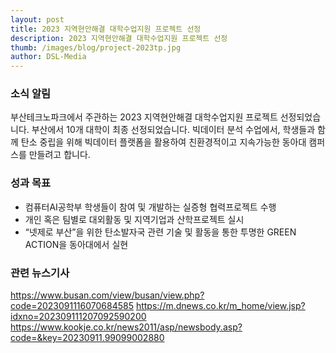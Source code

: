 ```yaml
---
layout: post
title: 2023 지역현안해결 대학수업지원 프로젝트 선정
description: 2023 지역현안해결 대학수업지원 프로젝트 선정
thumb: /images/blog/project-2023tp.jpg
author: DSL-Media
---
```


### 소식 알림
부산테크노파크에서 주관하는 2023 지역현안해결 대학수업지원 프로젝트 선정되었습니다. 부산에서 10개 대학이 최종 선정되었습니다. 빅데이터 분석 수업에서, 학생들과 함께 탄소 중립을 위해 빅데이터 플랫폼을 활용하여 친환경적이고 지속가능한 동아대 캠퍼스를 만들려고 합니다.

### 성과 목표
- 컴퓨터AI공학부 학생들이 참여 및 개발하는 실증형 협력프로젝트 수행
- 개인 혹은 팀별로 대외활동 및 지역기업과 산학프로젝트 실시
- “넷제로 부산”을 위한 탄소발자국 관련 기술 및 활동을 통한 투명한 GREEN ACTION을 동아대에서 실현

### 관련 뉴스기사
https://www.busan.com/view/busan/view.php?code=2023091116070684585
https://m.dnews.co.kr/m_home/view.jsp?idxno=202309111207092590200
https://www.kookje.co.kr/news2011/asp/newsbody.asp?code=&key=20230911.99099002880